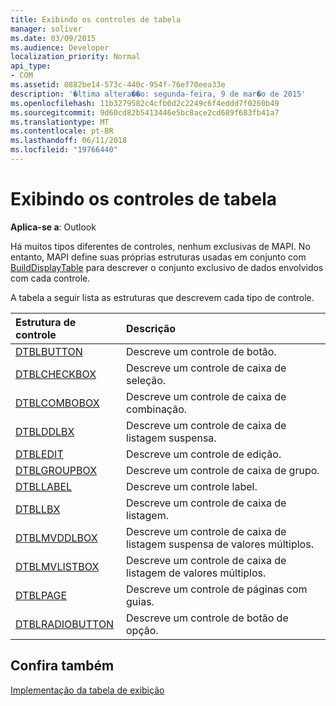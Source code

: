 ```yaml
---
title: Exibindo os controles de tabela
manager: soliver
ms.date: 03/09/2015
ms.audience: Developer
localization_priority: Normal
api_type:
- COM
ms.assetid: 0882be14-573c-440c-954f-76ef70eea33e
description: '�ltima altera��o: segunda-feira, 9 de mar�o de 2015'
ms.openlocfilehash: 11b3279582c4cfb0d2c2249c6f4eddd7f0260b49
ms.sourcegitcommit: 9d60cd82b5413446e5bc8ace2cd689f683fb41a7
ms.translationtype: MT
ms.contentlocale: pt-BR
ms.lasthandoff: 06/11/2018
ms.locfileid: "19766440"
---
```

# <a name="displaying-table-controls"></a>Exibindo os controles de tabela

  
  
**Aplica-se a**: Outlook 
  
Há muitos tipos diferentes de controles, nenhum exclusivas de MAPI. No entanto, MAPI define suas próprias estruturas usadas em conjunto com [BuildDisplayTable](builddisplaytable.md) para descrever o conjunto exclusivo de dados envolvidos com cada controle. 
  
A tabela a seguir lista as estruturas que descrevem cada tipo de controle. 
  
|**Estrutura de controle**|**Descrição**|
|:-----|:-----|
|[DTBLBUTTON](dtblbutton.md) <br/> |Descreve um controle de botão.  <br/> |
|[DTBLCHECKBOX](dtblcheckbox.md) <br/> |Descreve um controle de caixa de seleção.  <br/> |
|[DTBLCOMBOBOX](dtblcombobox.md) <br/> |Descreve um controle de caixa de combinação.  <br/> |
|[DTBLDDLBX](dtblddlbx.md) <br/> |Descreve um controle de caixa de listagem suspensa.  <br/> |
|[DTBLEDIT](dtbledit.md) <br/> |Descreve um controle de edição.  <br/> |
|[DTBLGROUPBOX](dtblgroupbox.md) <br/> |Descreve um controle de caixa de grupo.  <br/> |
|[DTBLLABEL](dtbllabel.md) <br/> |Descreve um controle label.  <br/> |
|[DTBLLBX](dtbllbx.md) <br/> |Descreve um controle de caixa de listagem.  <br/> |
|[DTBLMVDDLBOX](dtblmvddlbox.md) <br/> |Descreve um controle de caixa de listagem suspensa de valores múltiplos.  <br/> |
|[DTBLMVLISTBOX](dtblmvlistbox.md) <br/> |Descreve um controle de caixa de listagem de valores múltiplos.  <br/> |
|[DTBLPAGE](dtblpage.md) <br/> |Descreve um controle de páginas com guias.  <br/> |
|[DTBLRADIOBUTTON](dtblradiobutton.md) <br/> |Descreve um controle de botão de opção.  <br/> |
   
## <a name="see-also"></a>Confira também



[Implementação da tabela de exibição](display-table-implementation.md)

